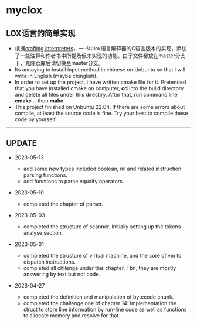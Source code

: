 # myclox

## LOX语言的简单实现

- 根据[crafting interpreters](http://www.craftinginterpreters.com/)，一书中lox语言解释器的C语言版本的实现，添加了一些注释和作者书中所提及但未实现的功能。由于文件都放在master分支下，克隆仓库后请切换至master分支。
- Its annoying to install input method in chinese on Unbuntu so that i will write in English (maybe chinglish).
- In order to set up the project, i have written cmake file for it. Pretended that you have installed cmake on computer, **cd** into the build directory and delete all files under this directiry. After that, run command line  **cmake ..** then **make**.
- This project finished on Unbuntu 22.04. If there are some errors about compile, at least the source code is fine. Try your best to compile these code by yourself.

---

## UPDATE

- 2023-05-13
  - add some new types included boolean, nil and related instruction parsing functions.
  - add functions to parse equalty operators.
- 2023-05-10
  - completed the chapter of parser.
- 2023-05-03
  - completed the structure of scanner. Initially setting up the tokens analyse section. 
- 2023-05-01
  - completed the structure of virtual machine, and the core of vm to dispatch instructions.
  - completed all chllenge under this chapter. Tbn, they are mostly answering by text but not code.

- 2023-04-27
  - completed the definition and manipulation of bytecode chunk.
  - completed the challenge one of chapter 14: implementation the struct to store line information by run-line code as well as functions to allocate memory and resolve for that. 